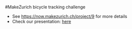 #MakeZurich bicycle tracking challenge

- See https://now.makezurich.ch/project/9 for more details
- Check our presentation: [here](bracket.pdf)
